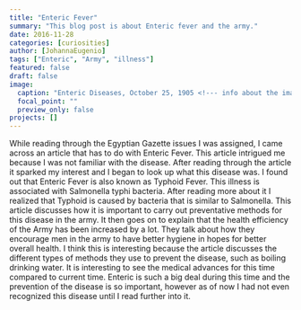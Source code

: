 ```yaml
---
title: "Enteric Fever"
summary: "This blog post is about Enteric fever and the army."
date: 2016-11-28
categories: [curiosities]
author: [JohannaEugenio]
tags: ["Enteric", "Army", "illness"]
featured: false
draft: false
image:
  caption: "Enteric Diseases, October 25, 1905 <!--- info about the image, such as date of issue --->"
  focal_point: ""
  preview_only: false
projects: []
---
```

While reading through the Egyptian Gazette issues I was assigned, I came across an article that has to do with Enteric Fever. This article intrigued me because I was not familiar with the disease. After reading through the article it sparked my interest and I began to look up what this disease was. I found out that Enteric Fever is also known as Typhoid Fever. This illness is associated with Salmonella typhi bacteria. After reading more about it I realized that Typhoid is caused by bacteria that is similar to Salmonella. This article discusses how it is important to carry out preventative methods for this disease in the army. It then goes on to explain that the health efficiency of the Army has been increased by a lot. They talk about how they encourage men in the army to have better hygiene in hopes for better overall health. I think this is interesting because the article discusses the different types of methods they use to prevent the disease, such as boiling drinking water. It is interesting to see the medical advances for this time compared to current time. Enteric is such a big deal during this time and the prevention of the disease is so important, however as of now I had not even recognized this disease until I read further into it. 
